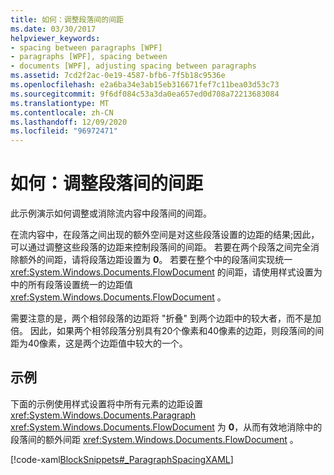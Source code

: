 ```yaml
---
title: 如何：调整段落间的间距
ms.date: 03/30/2017
helpviewer_keywords:
- spacing between paragraphs [WPF]
- paragraphs [WPF], spacing between
- documents [WPF], adjusting spacing between paragraphs
ms.assetid: 7cd2f2ac-0e19-4587-bfb6-7f5b18c9536e
ms.openlocfilehash: e2a6ba34e3ab15eb316671fef7c11bea03d53c73
ms.sourcegitcommit: 9f6df084c53a3da0ea657ed0d708a72213683084
ms.translationtype: MT
ms.contentlocale: zh-CN
ms.lasthandoff: 12/09/2020
ms.locfileid: "96972471"
---
```

# <a name="how-to-adjust-spacing-between-paragraphs"></a>如何：调整段落间的间距
此示例演示如何调整或消除流内容中段落间的间距。  
  
 在流内容中，在段落之间出现的额外空间是对这些段落设置的边距的结果;因此，可以通过调整这些段落的边距来控制段落间的间距。  若要在两个段落之间完全消除额外的间距，请将段落边距设置为 **0**。  若要在整个中的段落间实现统一 <xref:System.Windows.Documents.FlowDocument> 的间距，请使用样式设置为中的所有段落设置统一的边距值 <xref:System.Windows.Documents.FlowDocument> 。  
  
 需要注意的是，两个相邻段落的边距将 "折叠" 到两个边距中的较大者，而不是加倍。 因此，如果两个相邻段落分别具有20个像素和40像素的边距，则段落间的间距为40像素，这是两个边距值中较大的一个。  
  
## <a name="example"></a>示例  
 下面的示例使用样式设置将中所有元素的边距设置 <xref:System.Windows.Documents.Paragraph> <xref:System.Windows.Documents.FlowDocument> 为 **0**，从而有效地消除中的段落间的额外间距 <xref:System.Windows.Documents.FlowDocument> 。  
  
 [!code-xaml[BlockSnippets#_ParagraphSpacingXAML](~/samples/snippets/csharp/VS_Snippets_Wpf/BlockSnippets/CSharp/Window1.xaml#_paragraphspacingxaml)]
